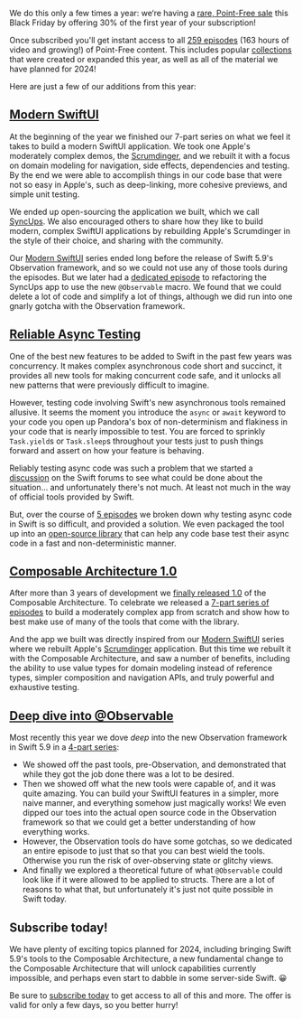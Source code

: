 We do this only a few times a year: we‘re having a [rare, Point-Free sale][black-friday-sale]
this Black Friday by offering 30% of the first year of your subscription!

Once subscribed you'll get instant access to all [259 episodes][pf] (163 hours of video and
growing!) of Point-Free content. This includes popular [collections][collections] that were
created or expanded this year, as well as all of the material we have planned for 2024!

Here are just a few of our additions from this year:

## [Modern SwiftUI][modern-swiftui]

At the beginning of the year we finished our 7-part series on what we feel it takes to build a 
modern SwiftUI application. We took one Apple's moderately complex demos, the 
[Scrumdinger][scrumdinger], and we rebuilt it with a focus on domain modeling for navigation,
side effects, dependencies and testing. By the end we were able to accomplish things in our code
base that were not so easy in Apple's, such as deep-linking, more cohesive previews, and simple
unit testing.

We ended up open-sourcing the application we built, which we call [SyncUps][syncups]. We also 
encouraged others to share how they like to build modern, complex SwiftUI applications by rebuilding
Apple's Scrumdinger in the style of their choice, and sharing with the community.

Our [Modern SwiftUI][modern-swiftui] series ended long before the release of Swift 5.9's Observation
framework, and so we could not use any of those tools during the episodes. But we later had a 
[dedicated episode][observation-in-practice] to refactoring the SyncUps app to use the new 
`@Observable` macro. We found that we could delete a lot of code and simplify a lot of things, 
although we did run into one gnarly gotcha with the Observation framework.

## [Reliable Async Testing][reliable-testing]

One of the best new features to be added to Swift in the past few years was concurrency. It makes 
complex asynchronous code short and succinct, it provides all new tools for making concurrent code 
safe, and it unlocks all new patterns that were previously difficult to imagine.

However, testing code involving Swift's new asynchronous tools remained allusive. It seems the 
moment you introduce the `async` or `await` keyword to your code you open up Pandora's box of 
non-determinism and flakiness in your code that is nearly impossible to test. You are forced to
sprinkly `Task.yield`s or `Task.sleep`s throughout your tests just to push things forward and assert
on how your feature is behaving.

Reliably testing async code was such a problem that we started a 
[discussion][realiable-testing-forums] on the Swift forums to see what could be done about the 
situation… and unfortunately there's not much. At least not much in the way of official tools 
provided by Swift.

But, over the course of [5 episodes][reliable-testing] we broken down why testing async code in 
Swift is so difficult, and provided a solution. We even packaged the tool up into an
[open-source library][concurrency-extras-gh] that can help any code base test their async code
in a fast and non-deterministic manner.

## [Composable Architecture 1.0][tca-1.0-collection]

After more than 3 years of development we [finally released 1.0][tca-1.0-blog] of the Composable 
Architecture. To celebrate we released a [7-part series of episodes][tca-1.0-collection] to 
build a moderately complex app from scratch and show how to best make use of many of the tools
that come with the library.

And the app we built was directly inspired from our [Modern SwiftUI][modern-swiftui] series where
we rebuilt Apple's [Scrumdinger][scrumdinger] application. But this time we rebuilt it with the
Composable Architecture, and saw a number of benefits, including the ability to use value types
for domain modeling instead of reference types, simpler composition and navigation APIs, and
truly powerful and exhaustive testing.

## [Deep dive into @Observable][observation-collection]

Most recently this year we dove _deep_ into the new Observation framework in Swift 5.9 in a 
[4-part series][observation-collection]:

* We showed off the past tools, pre-Observation, and demonstrated that while they got the job done 
there was a lot to be desired. 
* Then we showed off what the new tools were capable of, and it was quite amazing. You can build 
your SwiftUI features in a simpler, more naive manner, and everything somehow just magically works!
We even dipped our toes into the actual open source code in the Observation framework so that we 
could get a better understanding of how everything works.
* However, the Observation tools do have some gotchas, so we dedicated an entire episode to just 
that so that you can best wield the tools. Otherwise you run the risk of over-observing state or 
glitchy views.
* And finally we explored a theoretical future of what `@Observable` could look like if it were
allowed to be applied to structs. There are a lot of reasons to what that, but unfortunately
it's just not quite possible in Swift today.

## Subscribe today!

We have plenty of exciting topics planned for 2024, including bringing Swift 5.9's tools to
the Composable Architecture, a new fundamental change to the Composable Architecture that will
unlock capabilities currently impossible, and perhaps even start to dabble in some server-side
Swift. 😀

Be sure to [subscribe today][black-friday-sale] to get access to all of this and more. The
offer is valid for only a few days, so you better hurry!

[observation-collection]: http://localhost:8080/collections/swiftui/observation
[tca-1.0-blog]: /blog/posts/112-composable-architecture-1-0
[tca-1.0-collection]: /collections/composable-architecture/composable-architecture-1-0
[concurrency-extras-gh]: https://github.com/pointfreeco/swift-concurrency-extras
[reliable-testing-blog]: https://www.pointfree.co/blog/posts/110-reliably-testing-async-code-in-swift 
[reliable-testing]: https://www.pointfree.co/collections/concurrency/testing-async-code
[concurrency-collection]: https://www.pointfree.co/collections/concurrency
[realiable-testing-forums]: https://forums.swift.org/t/reliably-testing-code-that-adopts-swift-concurrency/57304
[scrumdinger]: https://developer.apple.com/tutorials/app-dev-training/transcribing-speech-to-text
[syncups]: http://github.com/pointfreeco/syncups 
[modern-swiftui]: https://www.pointfree.co/collections/swiftui/modern-swiftui
[observation-in-practice]: https://www.pointfree.co/collections/swiftui/observation/ep256-observation-in-practice
[pf]: /
[black-friday-sale]: http://pointfree.co/discounts/black-friday-2023
[collections]: /collections
